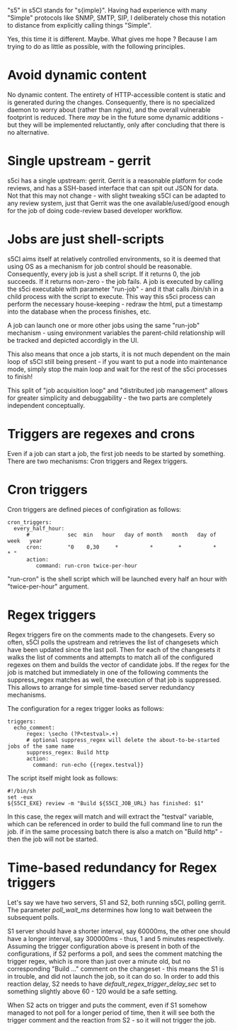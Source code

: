 "s5" in s5CI stands for "s{imple}". Having had experience with many "Simple" protocols like SNMP, SMTP, SIP,
I deliberately chose this notation to distance from explicitly calling things "Simple".

Yes, this time it is different. Maybe. What gives me hope ? Because I am trying to do as little as possible,
with the following principles.

Avoid dynamic content
=====================

No dynamic content. The entirety of HTTP-accessible content is static and is generated during the changes.
Consequently, there is no specialized daemon to worry about (rather than nginx), and the overall vulnerable
footprint is reduced. There *may* be in the future some dynamic additions - but they will be implemented
reluctantly, only after concluding that there is no alternative.

Single upstream - gerrit
========================

s5ci has a single upstream: gerrit. Gerrit is a reasonable platform for code reviews, and has a SSH-based
interface that can spit out JSON for data. Not that this may not change - with slight tweaking s5CI can be
adapted to any review system, just that Gerrit was the one available/used/good enough for the job of doing
code-review based developer workflow.

Jobs are just shell-scripts
===========================

s5CI aims itself at relatively controlled environments, so it is deemed that using OS as a mechanism
for job control should be reasonable. Consequently, every job is just a shell script. If it returns 0,
the job succeeds. If it returns non-zero - the job fails. A job is executed by calling the s5ci executable
with parameter "run-job" - and it that calls /bin/sh in a child process with the script to execute.
This way this s5ci process can perform the necessary house-keeping - redraw the html, put a timestamp
into the database when the process finishes, etc.

A job can launch one or more other jobs using the same "run-job" mechanism - using environment variables
the parent-child relationship will be tracked and depicted accordigly in the UI.

This also means that once a job starts, it is not much dependent on the main loop of s5CI still being
present - if you want to put a node into maintenance mode, simply stop the main loop and wait for
the rest of the s5ci processes to finish!

This split of "job acquisition loop" and "distributed job management" allows for greater simplicity
and debuggability - the two parts are completely independent conceptually.

Triggers are regexes and crons
==============================

Even if a job can start a job, the first job needs to be started by something. There are two mechanisms:
Cron triggers and Regex triggers. 


Cron triggers
=============

Cron triggers are defined pieces of configiration as follows:

```
cron_triggers:
  every_half_hour:
      #            sec  min   hour   day of month   month   day of week   year
      cron:        "0    0,30     *          *        *          *          * "
      action:
         command: run-cron twice-per-hour
```

"run-cron" is the shell script which will be launched every half an hour with "twice-per-hour" argument.

Regex triggers
==============

Regex triggers fire on the comments made to the changesets. Every so often, s5CI polls the upstream and
retrieves the list of changesets which have been updated since the last poll. Then for each of the changesets
it walks the list of comments and attempts to match all of the configured regexes on them and builds
the vector of candidate jobs. If the regex for the job is matched but immediately in one of the following
comments the suppress_regex matches as well, the execution of that job is suppressed. This allows to arrange
for simple time-based server redundancy mechanisms.

The configuration for a regex trigger looks as follows:

```
triggers:
  echo_comment:
      regex: \secho (?P<testval>.+)
      # optional suppress_regex will delete the about-to-be-started jobs of the same name
      suppress_regex: Build http
      action:
        command: run-echo {{regex.testval}}
```

The script itself might look as follows:

```
#!/bin/sh
set -eux
${S5CI_EXE} review -m "Build ${S5CI_JOB_URL} has finished: $1"
```

In this case, the regex will match and will extract the "testval" variable, which can be referenced
in order to build the full command line to run the job. if in the same processing batch there is also
a match on "Build http" - then the job will not be started.


Time-based redundancy for Regex triggers
========================================

Let's say we have two servers, S1 and S2, both running s5CI, polling gerrit.
The parameter *poll_wait_ms* determines how long to wait between the subsequent polls.

S1 server should have a shorter interval, say 60000ms, the other one should have a longer interval,
say 300000ms - thus, 1 and 5 minutes respectively. Assuming the trigger configuration above is
present in both of the configurations, if S2 performs a poll, and sees the comment
matching the trigger regex, which is more than just over a minute old, but no corresponding
"Build ..." comment on the changeset - this means the S1 is in trouble, and did not launch
the job, so it can do so. In order to add this reaction delay, S2 needs to have
*default_regex_trigger_delay_sec* set to something slightly above 60 - 120 would be a safe setting.

When S2 acts on trigger and puts the comment, even if S1 somehow managed to not poll for a longer
period of time, then it will see both the trigger comment and the reaction from S2 - so it will
not trigger the job.



